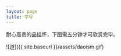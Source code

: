 ```yaml
---
layout: page
title: 字号
---
```


<p class="message">
耐心高贵的品挂怀，下图需五分钟才可欣赏完毕。
</p>

![道]({{ site.baseurl }}/assets/daoism.gif)
